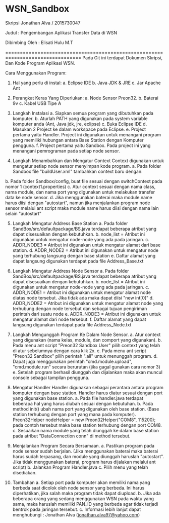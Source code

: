 # WSN_Sandbox

Skripsi Jonathan Alva / 2015730047

Judul : Pengembangan Aplikasi Transfer Data di WSN

Dibimbing Oleh : Elisati Hulu M.T

================================================================================
Pada Git ini terdapat Dokumen Skripsi, Dan Kode Program Aplikasi WSN.

Cara Menggunakan Program:

1. Hal yang perlu di instal:
  a. Eclipse IDE
  b. Java JDK & JRE
  c. Jar Apache Ant
  
2. Perangkat Keras Yang Diperlukan:
  a. Node Sensor Preon32.
  b. Baterai 9v
  c. Kabel USB Tipe A
  
3. Langkah Instalasi
  a. Siapkan semua program yang dibutuhkan pada komputer.
  b. Aturlah PATH yang digunakan pada system variable komputer anda (Ant, Java jdk, jre, eclipse)
  c. Buka Eclipse IDE
  d. Masukan 2 Project ke dalam workspace pada Eclipse.
  e. Project pertama yaitu Handler. Project ini digunakan untuk menangani program yang memiliki hubungan antara Base Station dengan Komputer pengguna.
  f. Project pertama yaitu Sandbox. Pada project ini yang menangani pemrograman pada setiap node sensor.

4. Langkah Menambahkan dan Mengatur Context
Context digunakan untuk mengatur setiap node sensor menyimpan kode program.
  a. Pada folder Sandbox file "buildUser.xml" tambahkan context baru dengan:

	<target name="context.set.1">
		<switchContext to="config/context1.properties" />
	</target>

  b. Pada folder Sandbox/config, buat file sesuai dengan switchContext pada nomor 1 (context1.properties)
  c. Atur context sesuai dengan nama class, nama module, dan nama port yang digunakan untuk melakukan transfer data ke node sensor.
  d. Jika menggunakan baterai maka module.name harus diisi dengan "autostart", namun jika menjalankan program node sensor melalui ant script maka module.name harus diisi dengan nama lain selain "autostart"

5. Langkah Mengatur Address Base Station
  a. Pada folder SandBox/src/defaultpackage/BS.java terdapat beberapa atribut yang dapat disesuaikan dengan kebutuhkan.
  b. node_list = Atribut ini digunakan untuk mengatur node-node yang ada pada jaringan.
  c. ADDR_NODE3 = Atribut ini digunakan untuk mengatur alamat dari base station.
  d. ADDR_NODE2 = Atribut ini digunakan untuk mengatur node yang terhubung langsung dengan base station
  e. Daftar alamat yang dapat langsung digunakan terdapat pada file Address_Base.txt

6. Langkah Mengatur Address Node Sensor
  a. Pada folder SandBox/src/defaultpackage/BS.java terdapat beberapa atribut yang dapat disesuaikan dengan kebutuhkan.
  b. node_list = Atribut ini digunakan untuk mengatur node-node yang ada pada jaringan.
  c. ADDR_NODE1 = Atribut ini digunakan untuk mengatur alamat node diatas node tersebut. Jika tidak ada maka dapat diisi "new int[0]"
  d. ADDR_NODE2 = Atribut ini digunakan untuk mengatur alamat node yang terhubung dengan node tersebut dan sebagai tujuan pengiriman perintah dari suatu node
  e. ADDR_NODE3 = Atribut ini digunakan untuk mengatur alamat dari node tersebut.
  f. Daftar alamat yang dapat langsung digunakan terdapat pada file Address_Node.txt

7. Langkah Mengunggah Program Ke Dalam Node Sensor.
  a. Atur context yang digunakan (nama kelas, module, dan comport yang digunakan).
  b. Pada menu ant script "Preon32 Sandbox User" pilih context yang telah di atur sebelumnya dengan cara klik 2x.
  c. Pada menu ant script "Preon32 Sandbox" pilih perintah ".all" untuk menunggah program.
  d. Dapat juga menggunakan perintah "cmd.module.upload", "cmd.module.run" secara berurutan (jika gagal gunakan cara nomor 3)
  e. Setelah program berhasil diunggah dan dijalankan maka akan muncul console sebagai tampilan pengguna.

8. Mengatur Handler
Handler digunakan sebagai perantara antara program komputer dengan base station. Handler harus diatur sesuai dengan port yang digunakan base station.
  a. Pada file handler.java terdapat beberapa hal yang harus diubah sesuai dengan kebutuhan.
  b. Pada method init() ubah nama port yang digunakan oleh base station. (Base station terhubung dengan port yang mana pada komputer).
Preon32Helper nodeHelper = new Preon32Helper("COM8", 115200); pada contoh tersebut maka base station terhubung dengan port COM8.
  c. Sesuaikan nama module yang telah diunggah ke dalam base station pada atribut "DataConnection conn" di method tersebut.

9. Menjalankan Program Secara Bersamaan.
  a. Pastikan program pada node sensor sudah berjalan. (Jika menggunakan baterai maka baterai harus sudah terpasang, dan module yang diunggah haruslah "autostart". Jika tidak menggunakan baterai, program harus dijalakan melalui ant script)
  b. Jalankan Program Handler.java
  c. Pilih menu yang telah disediakan.

10. Tambahan
  a. Setiap port pada komputer akan memiliki nama yang berbeda saat dicolok oleh node sensor yang berbeda. Ini harus diperhatikan, jika salah maka program tidak dapat diupload.
  b. Jika ada beberapa orang yang sedang menggunakan WSN pada waktu yang sama, maka haruslah memiliki PAN_ID yang berbeda agar tidak terjadi bentrok pada jaringan tersebut.
  c. Informasi lebih lanjut dapat menghubungi : Jonathan Alva (jonathan.alva97@yahoo.com)

